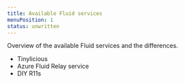 ```yaml
---
title: Available Fluid services
menuPosition: 1
status: unwritten
---
```


Overview of the available Fluid services and the differences.

- Tinylicious
- Azure Fluid Relay service
- DIY R11s
